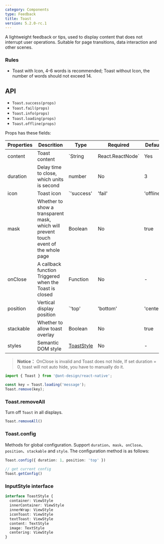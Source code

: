 ```yaml
---
category: Components
type: Feedback
title: Toast
version: 5.2.0-rc.1
---
```


A lightweight feedback or tips, used to display content that does not interrupt user operations. Suitable for page transitions, data interaction and other scenes.

### Rules
- Toast with Icon, 4-6 words is recommended; Toast without Icon, the number of words should not exceed 14.

## API

- `Toast.success(props)`
- `Toast.fail(props)`
- `Toast.info(props)`
- `Toast.loading(props)`
- `Toast.offline(props)`

Props has these fields:

| Properties | Descrition | Type |  Required  | Default | Version |
| ---------- | ---------- | -----| -----------| --------|---------|
| content    | Toast content | `String | React.ReactNode` | Yes | - | |
| duration   | Delay time to close, which units is second | number |  No  | 3 | |
| icon       | Toast icon | `'success' | 'fail' | 'offline' | 'loading' | React.ReactNode` | No | - | `5.2.0` |
| mask       | Whether to show a transparent mask, which will prevent touch event of the whole page | Boolean |  No  | true | |
| onClose    | A callback function Triggered when the Toast is closed | Function | No | - | |
| position  | Vertical display position | `'top' | 'bottom' | 'center'` | No  | `'center'` | `5.2.0` |
| stackable |  Whether to allow toast overlay | Boolean  |  No | true | |
| styles    | Semantic DOM style              | [ToastStyle](#toaststyle-interface) | No | - | `5.2.0` |

> **Notice：** OnClose is invalid and Toast does not hide, If set duration = 0, toast will not auto hide, you have to manually do it.

```js
import { Toast } from '@ant-design/react-native';

const key = Toast.loading('message');
Toast.remove(key);
```

### Toast.removeAll

Turn off `Toast` in all displays.

```ts
Toast.removeAll()
```

### Toast.config

Methods for global configuration. Support `duration`、`mask`、`onClose`、`position`、`stackable` and `style`. The configuration method is as follows:

```ts
Toast.config({ duration: 1, position: 'top' })

// get current config
Toast.getConfig()
```

### InputStyle interface

```typescript
interface ToastStyle {
  container: ViewStyle
  innerContainer: ViewStyle
  innerWrap: ViewStyle
  iconToast: ViewStyle
  textToast: ViewStyle
  content: TextStyle
  image: TextStyle
  centering: ViewStyle
}
```